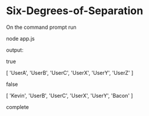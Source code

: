 # Six-Degrees-of-Separation

On the command prompt run

node app.js

output: 

true

[ 'UserA', 'UserB', 'UserC', 'UserX', 'UserY', 'UserZ' ]

false

[ 'Kevin', 'UserB', 'UserC', 'UserX', 'UserY', 'Bacon' ]

complete
